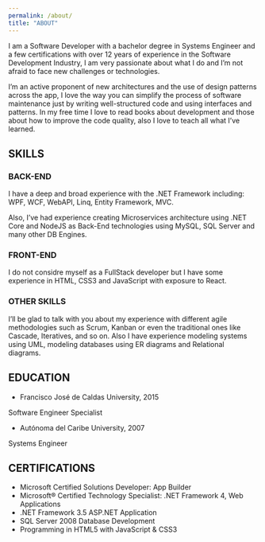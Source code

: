 ```yaml
---
permalink: /about/
title: "ABOUT"
---
```


I am a Software Developer with a bachelor degree in Systems Engineer and a few certifications with over 12 years of experience in the Software Development Industry, I am very passionate about what I do and I’m not afraid to face new challenges or technologies.

I’m an active proponent of new architectures and the use of design patterns across the app, I love the way you can simplify the process of software maintenance just by writing well-structured code and using interfaces and patterns. In my free time I love to read books about development and those about how to improve the code quality, also I love to teach all what I’ve learned.

## SKILLS

### BACK-END 

I have a deep and broad experience with the .NET Framework including: WPF, WCF, WebAPI, Linq, Entity Framework, MVC. 

Also, I’ve had experience creating Microservices architecture using .NET Core and NodeJS as Back-End technologies using MySQL, SQL Server and many other DB Engines. 

### FRONT-END

I do not considre myself as a FullStack developer but I have some experience in HTML, CSS3 and JavaScript with exposure to React.

### OTHER SKILLS 

I’ll be glad to talk with you about my experience with different agile methodologies such as Scrum, Kanban or even the traditional ones like Cascade, Iteratives, and so on. Also I have experience modeling systems using UML, modeling databases using ER diagrams and Relational diagrams.

## EDUCATION 

* Francisco José de Caldas University, 2015 

Software Engineer Specialist 

* Autónoma del Caribe University, 2007 

Systems Engineer 

## CERTIFICATIONS 

* Microsoft Certified Solutions Developer: App Builder 
* Microsoft® Certified Technology Specialist: .NET Framework 4, Web Applications 
* .NET Framework 3.5 ASP.NET Application 
* SQL Server 2008 Database Development 
* Programming in HTML5 with JavaScript & CSS3 

